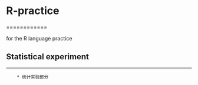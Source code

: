 # R-practice
============

for the R language practice

##  Statistical experiment  ##
------------------------------
        * 统计实验部分
